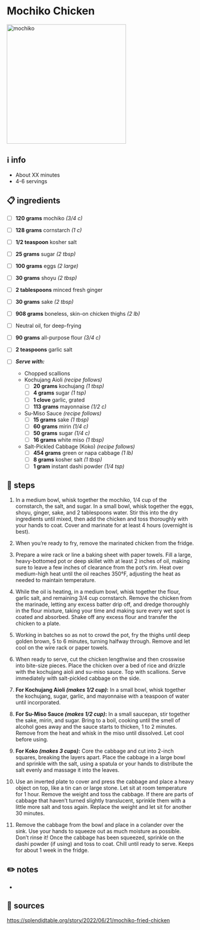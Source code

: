 # Mochiko Chicken  
<img src="https://img.apmcdn.org/4cff87a47b8052b441ba93f9e4704ca9689e2d22/uncropped/16ef41-20220614-tor-mochiko-fried-chicken-webp2000.webp" alt="mochiko" width="320"/>  

## ℹ️ info  
* About XX minutes  
* 4-6 servings  

## 📋 ingredients  

- [ ] **120	grams**	mochiko *(3/4 c)*
- [ ] **128	grams**	cornstarch *(1 c)*
- [ ] **1/2	teaspoon**	kosher salt
- [ ] **25	grams**	sugar *(2 tbsp)*
- [ ] **100	grams**	eggs *(2 large)*
- [ ] **30	grams**	shoyu *(2 tbsp)*
- [ ] **2	tablespoons**	minced fresh ginger
- [ ] **30	grams**	sake *(2 tbsp)*
- [ ] **908	grams**	boneless, skin-on chicken thighs *(2 lb)*
- [ ] Neutral oil, for deep-frying
- [ ] **90	grams**	all-purpose flour *(3/4 c)*
- [ ] **2	teaspoons**	garlic salt

- [ ] ***Serve with:***  
	* Chopped scallions
	* Kochujang Aioli *(recipe follows)*
		- [ ] **20	grams**	kochujang *(1 tbsp)*
		- [ ] **4	grams**	sugar *(1 tsp)*
		- [ ] **1	clove**	garlic, grated
		- [ ] **113	grams**	mayonnaise *(1/2 c)*
	* Su-Miso Sauce *(recipe follows)*
		- [ ] **15	grams**	sake *(1 tbsp)*
		- [ ] **60	grams**	mirin *(1/4 c)*
		- [ ] **50	grams**	sugar *(1/4 c)*
		- [ ] **16	grams**	white miso *(1 tbsp)*
	* Salt-Pickled Cabbage (Koko) *(recipe follows)*
		- [ ] **454	grams**	green or napa cabbage *(1 lb)*
		- [ ] **8	grams**	kosher salt *(1 tbsp)*
		- [ ] **1	gram**	instant dashi powder *(1/4 tsp)*

## 🔪 steps  
1. In a medium bowl, whisk together the mochiko, 1/4 cup of the cornstarch, the salt, and sugar. In a small bowl, whisk together the eggs, shoyu, ginger, sake, and 2 tablespoons water. Stir this into the dry ingredients until mixed, then add the chicken and toss thoroughly with your hands to coat. Cover and marinate for at least 4 hours (overnight is best).

2. When you’re ready to fry, remove the marinated chicken from the fridge.

3. Prepare a wire rack or line a baking sheet with paper towels. Fill a large, heavy-bottomed pot or deep skillet with at least 2 inches of oil, making sure to leave a few inches of clearance from the pot’s rim. Heat over medium-high heat until the oil reaches 350°F, adjusting the heat as needed to maintain temperature.

4. While the oil is heating, in a medium bowl, whisk together the flour, garlic salt, and remaining 3/4 cup cornstarch. Remove the chicken from the marinade, letting any excess batter drip off, and dredge thoroughly in the flour mixture, taking your time and making sure every wet spot is coated and absorbed. Shake off any excess flour and transfer the chicken to a plate.

5. Working in batches so as not to crowd the pot, fry the thighs until deep golden brown, 5 to 6 minutes, turning halfway through. Remove and let cool on the wire rack or paper towels.

6. When ready to serve, cut the chicken lengthwise and then crosswise into bite-size pieces. Place the chicken over a bed of rice and drizzle with the kochujang aioli and su-miso sauce. Top with scallions. Serve immediately with salt-pickled cabbage on the side.

1. **For Kochujang Aioli *(makes 1/2 cup)*:** In a small bowl, whisk together the kochujang, sugar, garlic, and mayonnaise with a teaspoon of water until incorporated.

1. **For Su-Miso Sauce *(makes 1/2 cup)*:** In a small saucepan, stir together the sake, mirin, and sugar. Bring to a boil, cooking until the smell of alcohol goes away and the sauce starts to thicken, 1 to 2 minutes. Remove from the heat and whisk in the miso until dissolved. Let cool before using.

1. **For Koko *(makes 3 cups)*:** Core the cabbage and cut into 2-inch squares, breaking the layers apart. Place the cabbage in a large bowl and sprinkle with the salt, using a spatula or your hands to distribute the salt evenly and massage it into the leaves.
2. Use an inverted plate to cover and press the cabbage and place a heavy object on top, like a tin can or large stone. Let sit at room temperature for 1 hour. Remove the weight and toss the cabbage. If there are parts of cabbage that haven’t turned slightly translucent, sprinkle them with a little more salt and toss again. Replace the weight and let sit for another 30 minutes.
3. Remove the cabbage from the bowl and place in a colander over the sink. Use your hands to squeeze out as much moisture as possible. Don’t rinse it! Once the cabbage has been squeezed, sprinkle on the dashi powder (if using) and toss to coat. Chill until ready to serve. Keeps for about 1 week in the fridge.

## ✏️ notes  
* 

## 🔗 sources  
https://splendidtable.org/story/2022/06/21/mochiko-fried-chicken  
